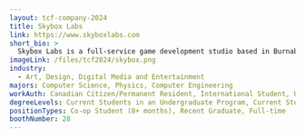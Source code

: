 ```yaml
---
layout: tcf-company-2024
title: Skybox Labs
link: https://www.skyboxlabs.com
short_bio: >
  Skybox Labs is a full-service game development studio based in Burnaby, BC. Founded in 2011, we've developed titles alongside some of the world's top publishers including Xbox Game Studios, Bungie, and Electronic Arts. The studio is currently co-developing Halo Infinite, working on projects in the Minecraft universe, supporting the dev team at Bungie on Destiny 2: Lightfall, supporting development of Fallout 76, and working on unannounced original IP.
imageLink: /files/tcf2024/skybox.png
industry:
  - Art, Design, Digital Media and Entertainment
majors: Computer Science, Physics, Computer Engineering
workAuth: Canadian Citizen/Permanent Resident, International Student, US Citizen, All
degreeLevels: Current Students in an Undergraduate Program, Current Students in a Masters Program, Graduated with an Undergraduate Degree
positionTypes: Co-op Student (8+ months), Recent Graduate, Full-time
boothNumber: 28
---
```


